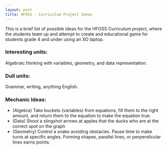 ```yaml
---
layout: post
title: HFOSS - Curriculum Project Ideas
---
```


This is a brief list of possible ideas for the HFOSS Curriculum project, where the students team up and attempt to create and educational game for students grade 4 and under using an XO laptop.

### Interesting units:
Algebraic thinking with variables, geometry, and data representation.
### Dull units:
Grammar, writing, anything English.
### Mechanic Ideas:
- (Algebra) Take buckets (variables) from equations, fill them to the right amount, and return them to the equation to make the equation true.
- (Data) Shoot a slingshot arrows at apples that the ducks who are at the correct spot on the graph
- (Geometry) Control a snake avoiding obstacles. Pause time to make turns at specific angles. Forming shapes, parallel lines, or perpendicular lines earns points.
